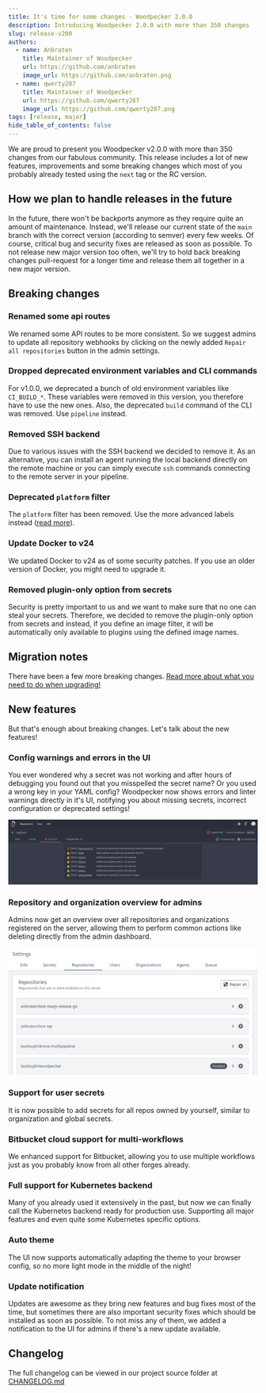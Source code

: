```yaml
---
title: It's time for some changes - Woodpecker 2.0.0
description: Introducing Woodpecker 2.0.0 with more than 350 changes
slug: release-v200
authors:
  - name: Anbraten
    title: Maintainer of Woodpecker
    url: https://github.com/anbraten
    image_url: https://github.com/anbraten.png
  - name: qwerty287
    title: Maintainer of Woodpecker
    url: https://github.com/qwerty287
    image_url: https://github.com/qwerty287.png
tags: [release, major]
hide_table_of_contents: false
---
```


We are proud to present you Woodpecker v2.0.0 with more than 350 changes from our fabulous community. This release includes a lot of new features, improvements and some breaking changes which most of you probably already tested using the `next` tag or the RC version.

<!--truncate-->

## How we plan to handle releases in the future

In the future, there won't be backports anymore as they require quite an amount of maintenance. Instead, we'll release our current state of the `main` branch with the correct version (according to semver) every few weeks. Of course, critical bug and security fixes are released as soon as possible. To not release new major version too often, we'll try to hold back breaking changes pull-request for a longer time and release them all together in a new major version.

## Breaking changes

### Renamed some api routes

We renamed some API routes to be more consistent. So we suggest admins to update all repository webhooks by clicking on the newly added `Repair all repositories` button in the admin settings.

### Dropped deprecated environment variables and CLI commands

For v1.0.0, we deprecated a bunch of old environment variables like `CI_BUILD_*`. These variables were removed in this version, you therefore have to use the new ones.
Also, the deprecated `build` command of the CLI was removed. Use `pipeline` instead.

### Removed SSH backend

Due to various issues with the SSH backend we decided to remove it.
As an alternative, you can install an agent running the local backend directly on the remote machine or you can simply execute `ssh` commands connecting to the remote server in your pipeline.

### Deprecated `platform` filter

The `platform` filter has been removed. Use the more advanced labels instead ([read more](../docs/usage/workflow-syntax#filter-by-platform)).

### Update Docker to v24

We updated Docker to v24 as of some security patches. If you use an older version of Docker, you might need to upgrade it.

### Removed plugin-only option from secrets

Security is pretty important to us and we want to make sure that no one can steal your secrets. Therefore, we decided to remove the plugin-only option from secrets and instead, if you define an image filter, it will be automatically only available to plugins using the defined image names.

## Migration notes

There have been a few more breaking changes. [Read more about what you need to do when upgrading!](../docs/migrations#200)

## New features

But that's enough about breaking changes. Let's talk about the new features!

### Config warnings and errors in the UI

You ever wondered why a secret was not working and after hours of debugging you found out that you misspelled the secret name? Or you used a wrong key in your YAML config? Woodpecker now shows errors and linter warnings directly in it's UI, notifying you about missing secrets, incorrect configuration or deprecated settings!

![Image of warnings and errors in the UI](./linter_warnings_errors.png)

### Repository and organization overview for admins

Admins now get an overview over all repositories and organizations registered on the server, allowing them to perform common actions like deleting directly from the admin dashboard.

![Image of repos overview](./admin_repos.png)

### Support for user secrets

It is now possible to add secrets for all repos owned by yourself, similar to organization and global secrets.

### Bitbucket cloud support for multi-workflows

We enhanced support for Bitbucket, allowing you to use multiple workflows just as you probably know from all other forges already.

### Full support for Kubernetes backend

Many of you already used it extensively in the past, but now we can finally call the Kubernetes backend ready for production use. Supporting all major features and even quite some Kubernetes specific options.

### Auto theme

The UI now supports automatically adapting the theme to your browser config, so no more light mode in the middle of the night!

### Update notification

Updates are awesome as they bring new features and bug fixes most of the time, but sometimes there are also important security fixes which should be installed as soon as possible. To not miss any of them, we added a notification to the UI for admins if there's a new update available.

## Changelog

The full changelog can be viewed in our project source folder at [CHANGELOG.md](https://github.com/woodpecker-ci/woodpecker/blob/v2.0.0/CHANGELOG.md)

